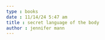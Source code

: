 ```yaml
---
type : books
date : 11/14/24 5:47 am
title : secret language of the body 
author : jennifer mann
---
```

